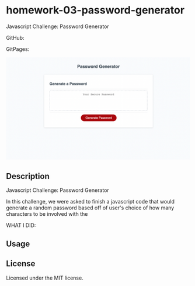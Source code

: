 # homework-03-password-generator
Javascript Challenge: Password Generator

GitHub:

GitPages:   

![screen shot of portfolio](./assets/ss-password-generator.png)

## Description ##

Javascript Challenge: Password Generator

In this challenge, we were asked to finish a javascript code that would generate a random password based off of user's choice of how many characters to be involved with the 

WHAT I DID:



## Usage



## License

Licensed under the MIT license.